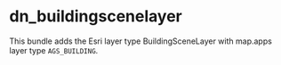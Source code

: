 # dn_buildingscenelayer

This bundle adds the Esri layer type BuildingSceneLayer with map.apps layer type `AGS_BUILDING`.
